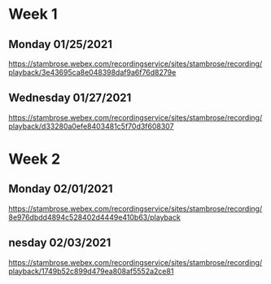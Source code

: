 # Week 1
## Monday 01/25/2021
https://stambrose.webex.com/recordingservice/sites/stambrose/recording/playback/3e43695ca8e048398daf9a6f76d8279e
## Wednesday 01/27/2021
https://stambrose.webex.com/recordingservice/sites/stambrose/recording/playback/d33280a0efe8403481c5f70d3f608307

# Week 2
## Monday 02/01/2021
https://stambrose.webex.com/recordingservice/sites/stambrose/recording/8e976dbdd4894c528402d4449e410b63/playback
## nesday 02/03/2021
https://stambrose.webex.com/recordingservice/sites/stambrose/recording/playback/1749b52c899d479ea808af5552a2ce81
